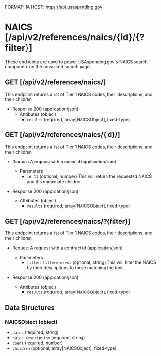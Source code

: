 FORMAT: 1A
HOST: https://api.usaspending.gov

# NAICS [/api/v2/references/naics/{id}/{?filter}]

These endpoints are used to power USAspending.gov's NAICS search component on the advanced search page.

## GET [/api/v2/references/naics/]

This endpoint returns a list of Tier 1 NAICS codes, their descriptions, and their children
+ Response 200 (application/json)
    + Attributes (object)
        + `results` (required, array[NAICSObject], fixed-type)

## GET [/api/v2/references/naics/{id}/]

This endpoint returns a list of Tier 1 NAICS codes, their descriptions, and their children
+ Request A request with a naics id (application/json)
    + Parameters
        + `id`: `11` (optional, number) This will return the requested NAICS and it's immediate children. 

+ Response 200 (application/json)
    + Attributes (object)
        + `results` (required, array[NAICSObject], fixed-type)

## GET [/api/v2/references/naics/?{filter}]

This endpoint returns a list of Tier 1 NAICS codes, their descriptions, and their children
+ Request A request with a contract id (application/json)
    + Parameters
        + `filter`: `filter=forest` (optional, string) This will filter the NAICS by their descriptions to those matching the text.

+ Response 200 (application/json)
    + Attributes (object)
        + `results` (required, array[NAICSObject], fixed-type)

## Data Structures

### NAICSObject (object)

+ `naics` (required, string)
+ `naics_description` (required, string)
+ `count` (required, number)
+ `children` (optional, array[NAICSObject], fixed-type)
